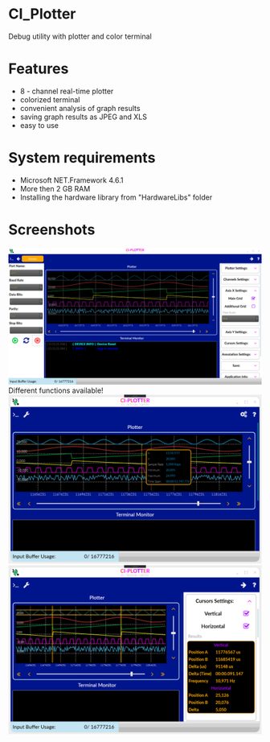 # CI_Plotter
 Debug utility with plotter and color terminal
 
 # Features
 - 8 - channel real-time plotter
 - colorized terminal
 - convenient analysis of graph results
 - saving graph results as JPEG and XLS
 - easy to use
 
 # System requirements
 - Microsoft NET.Framework 4.6.1
 - More then 2 GB RAM
 - Installing the hardware library from "HardwareLibs" folder
 # Screenshots
![Alt text](https://github.com/C-Innovation/CI_Plotter/blob/master/Screen.png "Overview")
Different functions available!
![Alt text](https://github.com/C-Innovation/CI_Plotter/blob/master/ScreenAnnotation.png "Annotation")
![Alt text](https://github.com/C-Innovation/CI_Plotter/blob/master/ScreenCursors.png "Cursors")
